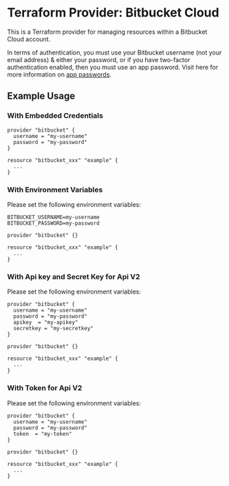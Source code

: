 # Terraform Provider: Bitbucket Cloud
This is a Terraform provider for managing resources within a Bitbucket Cloud account.

In terms of authentication, you must use your Bitbucket username (not your email address) & either your password, or
if you have two-factor authentication enabled, then you must use an app password.
Visit here for more information on [app passwords](https://support.atlassian.com/bitbucket-cloud/docs/app-passwords/).

## Example Usage
### With Embedded Credentials
```hcl
provider "bitbucket" {
  username = "my-username" 
  password = "my-password"
}

resource "bitbucket_xxx" "example" {
  ...
}
```

### With Environment Variables
Please set the following environment variables:
```shell
BITBUCKET_USERNAME=my-username
BITBUCKET_PASSWORD=my-password
```

```hcl
provider "bitbucket" {}

resource "bitbucket_xxx" "example" {
  ...
}
```
### With Api key and Secret Key for Api V2
Please set the following environment variables:

```hcl
provider "bitbucket" {
  username = "my-username" 
  password = "my-password"
  apikey  = "my-apikey"
  secretkey = "my-secretkey"
}

provider "bitbucket" {}

resource "bitbucket_xxx" "example" {
  ...
}
```
### With Token for Api V2
Please set the following environment variables:

```hcl
provider "bitbucket" {
  username = "my-username" 
  password = "my-password"
  token  = "my-token"
}

provider "bitbucket" {}

resource "bitbucket_xxx" "example" {
  ...
}
```